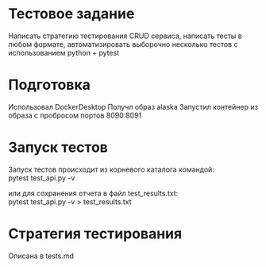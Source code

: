 # Тестовое задание
Написать стратегию тестирования CRUD сервиса, написать тесты в любом формате, автоматизировать выборочно несколько тестов с использованием python + pytest

# Подготовка
Использовал DockerDesktop
Получл образ alaska
Запустил контейнер из образа с пробросом портов 8090:8091

# Запуск тестов
Запуск тестов происходит из корневого каталога командой:  
pytest test_api.py -v  

или для сохранения отчета в файл test_results.txt:  
pytest test_api.py -v > test_results.txt

# Стратегия тестирования
Описана в tests.md
